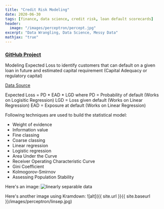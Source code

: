 ```yaml
---
title: "Credit Risk Modeling"
date: 2020-06-30
tags: [finance, data science, credit risk, loan default scorecards]
header:
  image: "/images/perceptron/percept.jpg"
excerpt: "Data Wrangling, Data Science, Messy Data"
mathjax: "true"
---
```


### [GitHub Project](https://github.com/BAGLAT/Credit-Risk-Modeling)

Modeling Expected Loss to identify customers that can default on a given loan in future and estimated capital requirement (Capital Adequacy or regulatory capital)

[Data Source](https://www.kaggle.com/wendykan/lending-club-loan-data)

Expected Loss = PD * EAD * LGD where PD = Probability of default (Works on Logisitic Regression) LGD = Loss given default (Works on Linear Regression) EAD = Exposure at default (Works on Linear Regression)

Following techniques are used to build the statistical model:

* Weight of evidence
* Information value
* Fine classing
* Coarse classing
* Linear regression
* Logistic regression
* Area Under the Curve
* Receiver Operating Characteristic Curve
* Gini Coefficient
* Kolmogorov-Smirnov
* Assessing Population Stability

Here's an image:
<img src="{{ site.url }}{{ site.baseurl }}/images/perceptron/linsep.jpg" alt="linearly separable data">

Here's another image using Kramdown:
![alt]({{ site.url }}{{ site.baseurl }}/images/perceptron/linsep.jpg)

